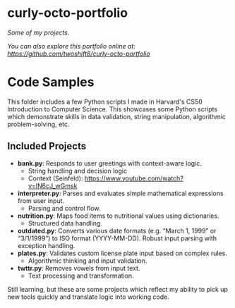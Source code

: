 # curly-octo-portfolio
*Some of my projects.*

*You can also explore this portfolio online at:  
https://github.com/twoshift8/curly-octo-portfolio*

# Code Samples 

This folder includes a few Python scripts I made in Harvard's CS50 Introduction to Computer Science. This showcases some Python scripts which demonstrate skills in data validation, string manipulation, algorithmic problem-solving, etc.

## Included Projects

- **bank.py**: Responds to user greetings with context-aware logic.
    - String handling and decision logic
    - Context (Seinfeld): https://www.youtube.com/watch?v=IN6cJ_wGmsk
- **interpreter.py**: Parses and evaluates simple mathematical expressions from user input. 
    - Parsing and control flow.
- **nutrition.py**: Maps food items to nutritional values using dictionaries. 
    - Structured data handling.
- **outdated.py**: Converts various date formats (e.g. “March 1, 1999” or “3/1/1999”) to ISO format (YYYY-MM-DD).
    Robust input parsing with exception handling.
- **plates.py**: Validates custom license plate input based on complex rules.
    - Algorithmic thinking and input validation.
- **twttr.py**: Removes vowels from input text.
    - Text processing and transformation.

Still learning, but these are some projects which reflect my ability to pick up new tools quickly and translate logic into working code.
